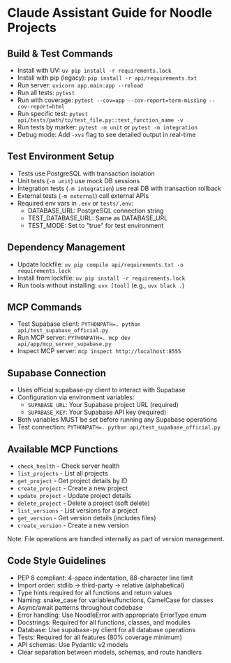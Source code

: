 # Claude Assistant Guide for Noodle Projects

## Build & Test Commands
- Install with UV: `uv pip install -r requirements.lock`
- Install with pip (legacy): `pip install -r api/requirements.txt`
- Run server: `uvicorn app.main:app --reload`
- Run all tests: `pytest`
- Run with coverage: `pytest --cov=app --cov-report=term-missing --cov-report=html`
- Run specific test: `pytest api/tests/path/to/test_file.py::test_function_name -v`
- Run tests by marker: `pytest -m unit` or `pytest -m integration`
- Debug mode: Add `-xvs` flag to see detailed output in real-time

## Test Environment Setup
- Tests use PostgreSQL with transaction isolation
- Unit tests (`-m unit`) use mock DB sessions
- Integration tests (`-m integration`) use real DB with transaction rollback
- External tests (`-m external`) call external APIs
- Required env vars in `.env` or `tests/.env`:
  - DATABASE_URL: PostgreSQL connection string
  - TEST_DATABASE_URL: Same as DATABASE_URL
  - TEST_MODE: Set to "true" for test environment

## Dependency Management
- Update lockfile: `uv pip compile api/requirements.txt -o requirements.lock`
- Install from lockfile: `uv pip install -r requirements.lock`
- Run tools without installing: `uvx [tool]` (e.g., `uvx black .`)

## MCP Commands
- Test Supabase client: `PYTHONPATH=. python api/test_supabase_official.py`
- Run MCP server: `PYTHONPATH=. mcp dev api/app/mcp_server_supabase.py`
- Inspect MCP server: `mcp inspect http://localhost:8555`

## Supabase Connection
- Uses official supabase-py client to interact with Supabase
- Configuration via environment variables:
  - `SUPABASE_URL`: Your Supabase project URL (required)
  - `SUPABASE_KEY`: Your Supabase API key (required)
- Both variables MUST be set before running any Supabase operations
- Test connection: `PYTHONPATH=. python api/test_supabase_official.py`

## Available MCP Functions
- `check_health` - Check server health
- `list_projects` - List all projects
- `get_project` - Get project details by ID 
- `create_project` - Create a new project
- `update_project` - Update project details
- `delete_project` - Delete a project (soft delete)
- `list_versions` - List versions for a project
- `get_version` - Get version details (includes files)
- `create_version` - Create a new version

Note: File operations are handled internally as part of version management.

## Code Style Guidelines
- PEP 8 compliant: 4-space indentation, 88-character line limit
- Import order: stdlib → third-party → relative (alphabetical)
- Type hints required for all functions and return values
- Naming: snake_case for variables/functions, CamelCase for classes
- Async/await patterns throughout codebase
- Error handling: Use NoodleError with appropriate ErrorType enum
- Docstrings: Required for all functions, classes, and modules
- Database: Use supabase-py client for all database operations
- Tests: Required for all features (80% coverage minimum)
- API schemas: Use Pydantic v2 models
- Clear separation between models, schemas, and route handlers